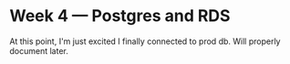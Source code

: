 # Week 4 — Postgres and RDS
At this point, I'm just excited I finally connected to prod db. Will properly document later.
